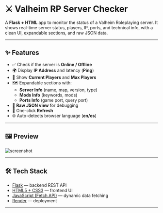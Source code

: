 # ⚔️ Valheim RP Server Checker

A **Flask + HTML** app to monitor the status of a Valheim Roleplaying server.  It shows real-time server status, players, IP, ports, and technical info,  with a clean UI, expandable sections, and raw JSON data. 

---

## ✨ Features

- ✅ Check if the server is **Online / Offline**
- 🌍 Display **IP Address** and latency (**Ping**)
- 👥 Show **Current Players** and **Max Players**
- 🗺 Expandable sections with:
  - **Server Info** (name, map, version, type)
  - **Mods Info** (keywords, mods)
  - **Ports Info** (game port, query port)
- 📜 **Raw JSON view** for debugging
- 🔄 One-click **Refresh**
- 🌐 Auto-detects browser language (**en/es**)

---

## 🖼️ Preview

![screenshot](https://via.placeholder.com/700x400.png?text=Valheim+Server+Checker+UI)

---

## 🛠️ Tech Stack

- [Flask](https://flask.palletsprojects.com/) — backend REST API
- [HTML5 + CSS3](https://developer.mozilla.org/) — frontend UI
- [JavaScript (Fetch API)](https://developer.mozilla.org/docs/Web/API/Fetch_API) — dynamic data fetching
- [Render](https://render.com/) — deployment

---


